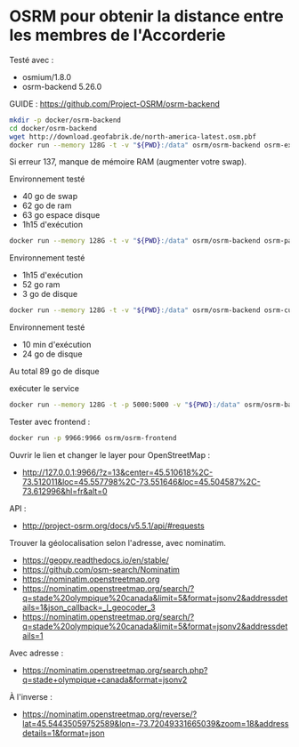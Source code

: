 # OSRM pour obtenir la distance entre les membres de l'Accorderie

Testé avec :

- osmium/1.8.0
- osrm-backend 5.26.0

GUIDE : https://github.com/Project-OSRM/osrm-backend

```bash
mkdir -p docker/osrm-backend
cd docker/osrm-backend
wget http://download.geofabrik.de/north-america-latest.osm.pbf
docker run --memory 128G -t -v "${PWD}:/data" osrm/osrm-backend osrm-extract -p /opt/car.lua /data/north-america-latest.osm.pbf;echo $?
```

Si erreur 137, manque de mémoire RAM (augmenter votre swap).

Environnement testé

- 40 go de swap
- 62 go de ram
- 63 go espace disque
- 1h15 d'exécution

```bash
docker run --memory 128G -t -v "${PWD}:/data" osrm/osrm-backend osrm-partition /data/north-america-latest.osm;echo $?
```

Environnement testé

- 1h15 d'exécution
- 52 go ram
- 3 go de disque

```bash
docker run --memory 128G -t -v "${PWD}:/data" osrm/osrm-backend osrm-customize /data/north-america-latest.osm;echo $?
```

Environnement testé

- 10 min d'exécution
- 24 go de disque

Au total 89 go de disque

exécuter le service

```bash
docker run --memory 128G -t -p 5000:5000 -v "${PWD}:/data" osrm/osrm-backend osrm-routed --algorithm mld /data/north-america-latest.osm
```

Tester avec frontend :

```bash
docker run -p 9966:9966 osrm/osrm-frontend
```

Ouvrir le lien et changer le layer pour OpenStreetMap :

- http://127.0.0.1:9966/?z=13&center=45.510618%2C-73.512011&loc=45.557798%2C-73.551646&loc=45.504587%2C-73.612996&hl=fr&alt=0

API :

- http://project-osrm.org/docs/v5.5.1/api/#requests

Trouver la géolocalisation selon l'adresse, avec nominatim.

- https://geopy.readthedocs.io/en/stable/
- https://github.com/osm-search/Nominatim
- https://nominatim.openstreetmap.org
- https://nominatim.openstreetmap.org/search/?q=stade%20olympique%20canada&limit=5&format=jsonv2&addressdetails=1&json_callback=_l_geocoder_3
- https://nominatim.openstreetmap.org/search/?q=stade%20olympique%20canada&limit=5&format=jsonv2&addressdetails=1

Avec adresse :

- https://nominatim.openstreetmap.org/search.php?q=stade+olympique+canada&format=jsonv2

À l'inverse :

- https://nominatim.openstreetmap.org/reverse/?lat=45.54435059752589&lon=-73.72049331665039&zoom=18&addressdetails=1&format=json